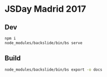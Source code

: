 # JSDay Madrid 2017

## Dev
```sh
npm i
node_modules/backslide/bin/bs serve
```

## Build
```sh
node_modules/backslide/bin/bs export -o docs
```
